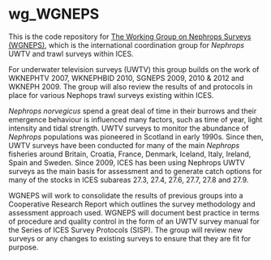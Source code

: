 # wg_WGNEPS

This is the code repository for [The Working Group on Nephrops Surveys (WGNEPS)](https://www.ices.dk/community/groups/Pages/WGNEPS.aspx), which is the international coordination group for _Nephrops_ UWTV and trawl surveys within ICES.

For underwater television surveys (UWTV) this group builds on the work of WKNEPHTV 2007, WKNEPHBID 2010, SGNEPS 2009, 2010 & 2012 and WKNEPH 2009. The group will also review the results of and protocols in place for various Nephops trawl surveys existing within ICES.

_Nephrops norvegicus_ spend a great deal of time in their burrows and their emergence behaviour is influenced many factors, such as time of year, light intensity and tidal strength. UWTV surveys to monitor the abundance of _Nephrops_ populations was pioneered in Scotland in early 1990s. Since then, UWTV surveys have been conducted for many of the main _Nephrops_ fisheries around Britain, Croatia, France, Denmark, Iceland, Italy, Ireland, Spain and Sweden. Since 2009, ICES has been using Nephrops UWTV surveys as the main basis for assessment and to generate catch options for many of the stocks in ICES subareas 27.3, 27.4, 27.6, 27.7, 27.8 and 27.9.

WGNEPS will work to consolidate the results of previous groups into a Cooperative Research Report which outlines the survey methodology and assessment approach used. WGNEPS will document best practice in terms of procedure and quality control in the form of an UWTV survey manual for the Series of ICES Survey Protocols (SISP). The group will review new surveys or any changes to existing surveys to ensure that they are fit for purpose.
